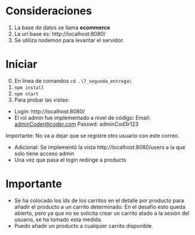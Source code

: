 # Consideraciones
1. La base de datos se llama **ecommerce**
2. La url base es: http://localhost:8080/
3. Se utiliza nodemon para levantar el servidor.

# Iniciar
0. En línea de comandos `cd .\7_segunda_entrega\`
1. `npm install`
2. `npm start`
3. Para probar las vistas:
* Login: http://localhost:8080/ 
* El rol admin fue implementado a nivel de código:
Email: adminCoder@coder.com
Passwd: adminCod3r123

Importante: No va a dejar que se registre otro usuario con este correo.

* Adicional: Se implementó la vista http://localhost:8080/users a la que solo tiene acceso admin
* Una vez que pasa el login redirige a products

# Importante
- Se ha colocado los ids de los carritos en el detalle por producto para añadir el producto a un carrito determinado. En el desafío esto queda abierto, pero ya que no se solicita crear un carrito atado a la sesión del usuario, se ha tomado esta medida.
- Puedo añadir un producto a cualquier carrito disponible.
